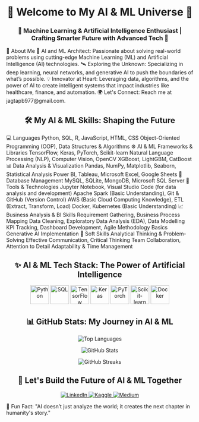 <h1 align="center">🤖 Welcome to My AI & ML Universe 🌌</h1> <h3 align="center">🌱 Machine Learning & Artificial Intelligence Enthusiast | Crafting Smarter Future with Advanced Tech 🚀</h3>
🌟 About Me
🤖 AI and ML Architect: Passionate about solving real-world problems using cutting-edge Machine Learning (ML) and Artificial Intelligence (AI) technologies.
🛰️ Exploring the Unknown: Specializing in deep learning, neural networks, and generative AI to push the boundaries of what’s possible.
💡 Innovator at Heart: Leveraging data, algorithms, and the power of AI to create intelligent systems that impact industries like healthcare, finance, and automation.
🌍 Let's Connect: Reach me at jagtapb977@gmail.com.
<h2 align="center">🛠️ My AI & ML Skills: Shaping the Future</h2>
💻 Languages
Python, SQL, R, JavaScript, HTML, CSS
Object-Oriented Programming (OOP), Data Structures & Algorithms
⚙️ AI & ML Frameworks & Libraries
TensorFlow, Keras, PyTorch, Scikit-learn
Natural Language Processing (NLP), Computer Vision, OpenCV
XGBoost, LightGBM, CatBoost
📊 Data Analysis & Visualization
Pandas, NumPy, Matplotlib, Seaborn, Statistical Analysis
Power BI, Tableau, Microsoft Excel, Google Sheets
📂 Database Management
MySQL, SQLite, MongoDB, Microsoft SQL Server
🔧 Tools & Technologies
Jupyter Notebook, Visual Studio Code (for data analysis and development)
Apache Spark (Basic Understanding), Git & GitHub (Version Control)
AWS (Basic Cloud Computing Knowledge), ETL (Extract, Transform, Load)
Docker, Kubernetes (Basic Understanding)
📈 Business Analysis & BI Skills
Requirement Gathering, Business Process Mapping
Data Cleaning, Exploratory Data Analysis (EDA), Data Modelling
KPI Tracking, Dashboard Development, Agile Methodology Basics
Generative AI Implementation
🤝 Soft Skills
Analytical Thinking & Problem-Solving
Effective Communication, Critical Thinking
Team Collaboration, Attention to Detail
Adaptability & Time Management
<h2 align="center">✨ AI & ML Tech Stack: The Power of Artificial Intelligence</h2> <p align="center"> <img src="https://img.icons8.com/ios-filled/50/26e07f/python.png" alt="Python" height="50" width="50" /> <img src="https://img.icons8.com/ios-filled/50/26e07f/sql.png" alt="SQL" height="50" width="50" /> <img src="https://img.icons8.com/ios-filled/50/26e07f/tensorflow.png" alt="TensorFlow" height="50" width="50" /> <img src="https://img.icons8.com/ios-filled/50/26e07f/keras.png" alt="Keras" height="50" width="50" /> <img src="https://img.icons8.com/ios-filled/50/26e07f/pytorch.png" alt="PyTorch" height="50" width="50" /> <img src="https://img.icons8.com/ios-filled/50/26e07f/scikit-learn.png" alt="Scikit-learn" height="50" width="50" /> <img src="https://img.icons8.com/ios-filled/50/26e07f/docker.png" alt="Docker" height="50" width="50" /> </p>
<h2 align="center">📊 GitHub Stats: My Journey in AI & ML</h2> <p align="center"> <img align="center" src="https://github-readme-stats.vercel.app/api/top-langs/?username=bhnjagtap&layout=compact&theme=chartreuse-dark" alt="Top Languages" /> </p> <p align="center"> <img align="center" src="https://github-readme-stats.vercel.app/api?username=bhnjagtap&show_icons=true&theme=chartreuse-dark" alt="GitHub Stats" /> </p> <p align="center"> <img align="center" src="https://github-readme-streak-stats.herokuapp.com/?user=bhnjagtap&theme=chartreuse-dark" alt="GitHub Streaks" /> </p>
<h2 align="center">🚀 Let's Build the Future of AI & ML Together</h2> <p align="center"> <a href="https://linkedin.com/in/bhargav-jagtap" target="blank"> <img src="https://img.shields.io/badge/LinkedIn-Bhargav%20Jagtap-%230077B5?style=for-the-badge&logo=linkedin" alt="LinkedIn" /> </a> <a href="https://www.kaggle.com/bhargjagt" target="blank"> <img src="https://img.shields.io/badge/Kaggle-Bhargav%20Jagtap-%2320BEFF?style=for-the-badge&logo=kaggle" alt="Kaggle" /> </a> <a href="https://medium.com/@bhnjagtap" target="blank"> <img src="https://img.shields.io/badge/Medium-Bhargav%20Jagtap-%2312100E?style=for-the-badge&logo=medium" alt="Medium" /> </a> </p>
💬 Fun Fact: "AI doesn’t just analyze the world; it creates the next chapter in humanity's story."
